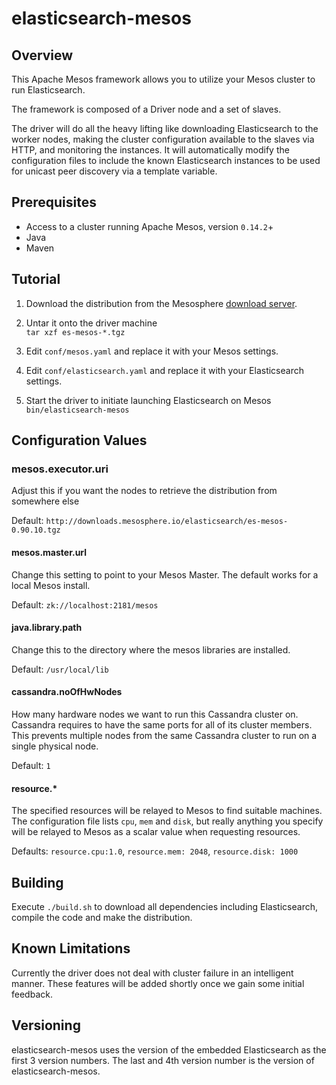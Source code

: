 # elasticsearch-mesos

## Overview

This Apache Mesos framework allows you to utilize your Mesos cluster to run Elasticsearch.

The framework is composed of a Driver node and a set of slaves.

The driver will do all the heavy lifting like downloading Elasticsearch to the worker nodes, making the cluster configuration available to the slaves via HTTP, and monitoring the instances. It will automatically modify the configuration files to include the known Elasticsearch instances to be used for unicast peer discovery via a template variable.

## Prerequisites

- Access to a cluster running Apache Mesos, version `0.14.2`+
- Java
- Maven

## Tutorial

1. Download the distribution from the Mesosphere [download server](http://downloads.mesosphere.io/elasticsearch/es-mesos-0.90.10.tgz).

1. Untar it onto the driver machine   
   ```tar xzf es-mesos-*.tgz```

1. Edit ```conf/mesos.yaml``` and replace it with your Mesos settings.

1. Edit ```conf/elasticsearch.yaml``` and replace it with your Elasticsearch settings.

1. Start the driver to initiate launching Elasticsearch on Mesos    
   `bin/elasticsearch-mesos`

## Configuration Values

### mesos.executor.uri
Adjust this if you want the nodes to retrieve the distribution from somewhere else

Default: ```http://downloads.mesosphere.io/elasticsearch/es-mesos-0.90.10.tgz```

#### mesos.master.url  
Change this setting to point to your Mesos Master. The default works for a local Mesos install.

Default: ```zk://localhost:2181/mesos```

#### java.library.path
Change this to the directory where the mesos libraries are installed.

Default: ```/usr/local/lib```

#### cassandra.noOfHwNodes
How many hardware nodes we want to run this Cassandra cluster on. Cassandra requires to have the same ports for all of its cluster members. This prevents multiple nodes from the same Cassandra cluster to run on a single physical node.

Default: ```1```

#### resource.*
The specified resources will be relayed to Mesos to find suitable machines. The configuration file lists ```cpu```, ```mem``` and ```disk```, but really anything you specify will be relayed to Mesos as a scalar value when requesting resources.

Defaults:  ```resource.cpu:1.0```, ```resource.mem: 2048```, ```resource.disk: 1000```

## Building

Execute ```./build.sh``` to download all dependencies including Elasticsearch, compile the code and make the distribution.

## Known Limitations

Currently the driver does not deal with cluster failure in an intelligent manner. These features will be added shortly once we gain some initial feedback.

## Versioning

elasticsearch-mesos uses the version of the embedded Elasticsearch as the first 3 version numbers. The last and 4th version number is the version of elasticsearch-mesos.




